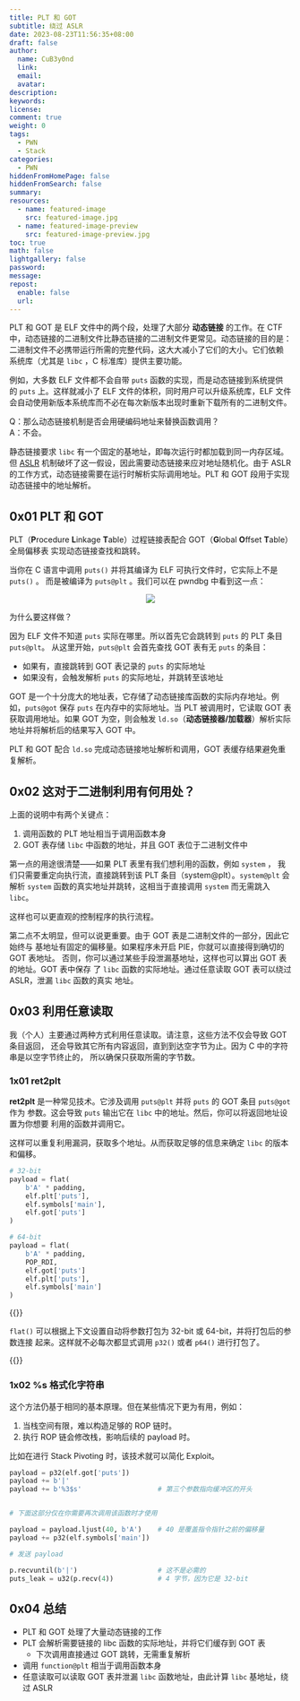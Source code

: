 ```yaml
---
title: PLT 和 GOT
subtitle: 绕过 ASLR
date: 2023-08-23T11:56:35+08:00
draft: false
author:
  name: CuB3y0nd
  link:
  email:
  avatar:
description:
keywords:
license:
comment: true
weight: 0
tags:
  - PWN
  - Stack
categories:
  - PWN
hiddenFromHomePage: false
hiddenFromSearch: false
summary:
resources:
  - name: featured-image
    src: featured-image.jpg
  - name: featured-image-preview
    src: featured-image-preview.jpg
toc: true
math: false
lightgallery: false
password:
message:
repost:
  enable: false
  url:
---
```


PLT 和 GOT 是 ELF 文件中的两个段，处理了大部分 **动态链接** 的工作。在 CTF
中，动态链接的二进制文件比静态链接的二进制文件更常见。动态链接的目的是：
二进制文件不必携带运行所需的完整代码，这大大减小了它们的大小。它们依赖
系统库（尤其是 `libc` ，C 标准库）提供主要功能。

例如，大多数 ELF 文件都不会自带 `puts` 函数的实现，而是动态链接到系统提供
的 `puts` 上。这样就减小了 ELF 文件的体积，同时用户可以升级系统库，ELF 文件
会自动使用新版本系统库而不必在每次新版本出现时重新下载所有的二进制文件。

<!--more-->

Q：那么动态链接机制是否会用硬编码地址来替换函数调用？</br>
A：不会。

静态链接要求 `libc` 有一个固定的基地址，即每次运行时都加载到同一内存区域。
但 [ASLR](https://zh.wikipedia.org/wiki/%E4%BD%8D%E5%9D%80%E7%A9%BA%E9%96%93%E9%85%8D%E7%BD%AE%E9%9A%A8%E6%A9%9F%E8%BC%89%E5%85%A5) 机制破坏了这一假设，因此需要动态链接来应对地址随机化。由于 ASLR
的工作方式，动态链接需要在运行时解析实际调用地址。PLT 和 GOT 段用于实现
动态链接中的地址解析。

## 0x01 PLT 和 GOT

PLT（**P**rocedure **L**inkage **T**able）过程链接表配合 GOT（**G**lobal **O**ffset **T**able）全局偏移表
实现动态链接查找和跳转。

当你在 C 语言中调用 `puts()` 并将其编译为 ELF 可执行文件时，它实际上不是 `puts()` 。
而是被编译为 `puts@plt` 。我们可以在 pwndbg 中看到这一点：

<div align="center">
  <img src="https://s1.ax1x.com/2023/08/23/pPJxuvt.png" />
</div>

为什么要这样做？

因为 ELF 文件不知道 `puts` 实际在哪里。所以首先它会跳转到 `puts` 的 PLT 条目 `puts@plt`。
从这里开始，`puts@plt` 会首先查找 GOT 表有无 `puts` 的条目：

- 如果有，直接跳转到 GOT 表记录的 `puts` 的实际地址
- 如果没有，会触发解析 `puts` 的实际地址，并跳转至该地址

GOT 是一个十分庞大的地址表，它存储了动态链接库函数的实际内存地址。例如，`puts@got`
保存 `puts` 在内存中的实际地址。当 PLT 被调用时，它读取 GOT 表获取调用地址。如果 GOT
为空，则会触发 `ld.so`（**动态链接器/加载器**）解析实际地址并将解析后的结果写入 GOT 中。

PLT 和 GOT 配合 `ld.so` 完成动态链接地址解析和调用，GOT 表缓存结果避免重复解析。

## 0x02 这对于二进制利用有何用处？

上面的说明中有两个关键点：

1. 调用函数的 PLT 地址相当于调用函数本身
2. GOT 表存储 `libc` 中函数的地址，并且 GOT 表位于二进制文件中

第一点的用途很清楚——如果 PLT 表里有我们想利用的函数，例如 `system` ，
我们只需要重定向执行流，直接跳转到该 PLT 条目（system@plt）。`system@plt`
会解析 `system` 函数的真实地址并跳转，这相当于直接调用 `system` 而无需跳入 `libc`。

这样也可以更直观的控制程序的执行流程。

第二点不太明显，但可以说更重要。由于 GOT 表是二进制文件的一部分，因此它始终与
基地址有固定的偏移量。如果程序未开启 PIE，你就可以直接得到确切的 GOT 表地址。
否则，你可以通过某些手段泄漏基地址，这样也可以算出 GOT 表的地址。GOT 表中保存
了 `libc` 函数的实际地址。通过任意读取 GOT 表可以绕过 ASLR，泄漏 `libc` 函数的真实
地址。

## 0x03 利用任意读取

我（个人）主要通过两种方式利用任意读取。请注意，这些方法不仅会导致 GOT 条目返回，
还会导致其它所有内容返回，直到到达空字节为止。因为 C 中的字符串是以空字节终止的，
所以确保只获取所需的字节数。

### 1x01 ret2plt

**ret2plt** 是一种常见技术。它涉及调用 `puts@plt` 并将 `puts` 的 GOT 条目 `puts@got` 作为
参数。这会导致 `puts` 输出它在 `libc` 中的地址。然后，你可以将返回地址设置为你想要
利用的函数并调用它。

这样可以重复利用漏洞，获取多个地址。从而获取足够的信息来确定 `libc` 的版本和偏移。

```python
# 32-bit
payload = flat(
    b'A' * padding,
    elf.plt['puts'],
    elf.symbols['main'],
    elf.got['puts']
)

# 64-bit
payload = flat(
    b'A' * padding,
    POP_RDI,
    elf.got['puts']
    elf.plt['puts'],
    elf.symbols['main']
)
```

{{<admonition type="tip">}}

`flat()` 可以根据上下文设置自动将参数打包为 32-bit 或 64-bit，并将打包后的参数连接
起来。这样就不必每次都显式调用 `p32()` 或者 `p64()` 进行打包了。

{{</admonition>}}

### 1x02 %s 格式化字符串

这个方法仍基于相同的基本原理。但在某些情况下更为有用，例如：

1. 当栈空间有限，难以构造足够的 ROP 链时。
2. 执行 ROP 链会修改栈，影响后续的 payload 时。

比如在进行 Stack Pivoting 时，该技术就可以简化 Exploit。

```python
payload = p32(elf.got['puts'])
payload += b'|'
payload += b'%3$s'                   # 第三个参数指向缓冲区的开头


# 下面这部分仅在你需要再次调用该函数时才使用

payload = payload.ljust(40, b'A')    # 40 是覆盖指令指针之前的偏移量
payload += p32(elf.symbols['main'])

# 发送 payload

p.recvuntil(b'|')                    # 这不是必需的
puts_leak = u32(p.recv(4))           # 4 字节，因为它是 32-bit
```

## 0x04 总结

- PLT 和 GOT 处理了大量动态链接的工作
- PLT 会解析需要链接的 libc 函数的实际地址，并将它们缓存到 GOT 表
  - 下次调用直接通过 GOT 跳转，无需重复解析
- 调用 `function@plt` 相当于调用函数本身
- 任意读取可以读取 GOT 表并泄漏 `libc` 函数地址，由此计算 `libc` 基地址，绕过 ASLR

